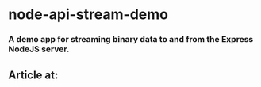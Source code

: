 # node-api-stream-demo
### A demo app for streaming binary data to and from the Express NodeJS server.

## Article at: 